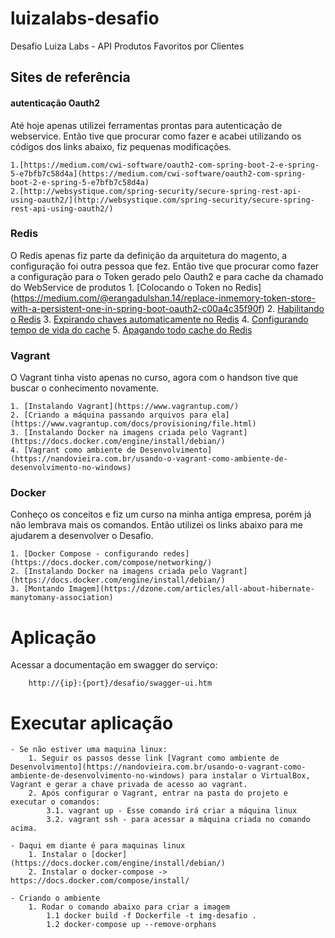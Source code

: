 # luizalabs-desafio
Desafio Luiza Labs - API Produtos Favoritos por Clientes

## Sites de referência 

#### autenticação Oauth2
Até hoje apenas utilizei ferramentas prontas para autenticação de webservice. Então tive que procurar como fazer e acabei utilizando os códigos dos links abaixo, fiz pequenas modificações.

	1.[https://medium.com/cwi-software/oauth2-com-spring-boot-2-e-spring-5-e7bfb7c58d4a](https://medium.com/cwi-software/oauth2-com-spring-boot-2-e-spring-5-e7bfb7c58d4a)
	2.[http://websystique.com/spring-security/secure-spring-rest-api-using-oauth2/](http://websystique.com/spring-security/secure-spring-rest-api-using-oauth2/)

### Redis
O Redis apenas fiz parte da definição da arquitetura do magento, a configuração foi outra pessoa que fez. Então tive que procurar como fazer a configuração para o Token gerado pelo Oauth2 e para cache da chamado do WebService de produtos
	1. [Colocando o Token no Redis] (https://medium.com/@erangadulshan.14/replace-inmemory-token-store-with-a-persistent-one-in-spring-boot-oauth2-c00a4c35f90f)
	2. [Habilitando o Redis](https://www.rimon.xyz/2019/04/redis-as-token-store-spring-boot-oauth2/)
	3. [Expirando chaves automaticamente no Redis](https://medium.com/@prog.tiago/expirando-chaves-automaticamente-no-redis-726d038560b2)
	4. [Configurando tempo de vida do cache](https://cursos.alura.com.br/forum/topico-invalidar-o-cache-por-tempo-e-nao-por-cacheevict-91914)
	5. [Apagando todo cache do Redis](https://dev.to/sr2ds/apagando-o-cache-do-redis-37b7)

### Vagrant
O Vagrant tinha visto apenas no curso, agora com o handson tive que buscar o conhecimento novamente.

	1. [Instalando Vagrant](https://www.vagrantup.com/)
	2. [Criando a máquina passando arquivos para ela](https://www.vagrantup.com/docs/provisioning/file.html)
	3. [Instalando Docker na imagens criada pelo Vagrant](https://docs.docker.com/engine/install/debian/)
	4. [Vagrant como ambiente de Desenvolvimento](https://nandovieira.com.br/usando-o-vagrant-como-ambiente-de-desenvolvimento-no-windows)

### Docker
Conheço os conceitos e fiz um curso na minha antiga empresa, porém já não lembrava mais os comandos. Então utilizei os links abaixo para me ajudarem a desenvolver o Desafio.

	1. [Docker Compose - configurando redes](https://docs.docker.com/compose/networking/)
	2. [Instalando Docker na imagens criada pelo Vagrant](https://docs.docker.com/engine/install/debian/)
	3. [Montando Imagem](https://dzone.com/articles/all-about-hibernate-manytomany-association)


# Aplicação

Acessar a documentação em swagger do serviço:

		http://{ip}:{port}/desafio/swagger-ui.htm


# Executar aplicação

	- Se não estiver uma maquina linux:
		1. Seguir os passos desse link [Vagrant como ambiente de Desenvolvimento](https://nandovieira.com.br/usando-o-vagrant-como-ambiente-de-desenvolvimento-no-windows) para instalar o VirtualBox, Vagrant e gerar a chave privada de acesso ao vagrant.
		2. Após configurar o Vagrant, entrar na pasta do projeto e executar o comandos:
			3.1. vagrant up - Esse comando irá criar a máquina linux
			3.2. vagrant ssh - para acessar a máquina criada no comando acima.
	
	- Daqui em diante é para maquinas linux
		1. Instalar o [docker](https://docs.docker.com/engine/install/debian/)
		2. Instalar o docker-compose -> https://docs.docker.com/compose/install/
	
	- Criando o ambiente
		1. Rodar o comando abaixo para criar a imagem
			1.1 docker build -f Dockerfile -t img-desafio .
			1.2 docker-compose up --remove-orphans
	
	
	
	
	
